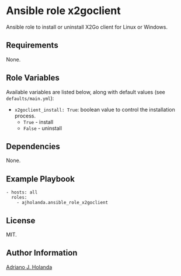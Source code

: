 # Ansible role x2goclient
Ansible role to install or uninstall X2Go client for Linux or Windows.

## Requirements

None.

## Role Variables

Available variables are listed below, along with default values (see `defaults/main.yml`):

- `x2goclient_install: True`: boolean value to control the installation process.
	- `True` - install
	- `False` - uninstall

## Dependencies

None.

## Example Playbook

    - hosts: all
      roles:
        - ajholanda.ansible_role_x2goclient

## License

MIT.

## Author Information

[Adriano J. Holanda](https://ajholanda.github.io)
